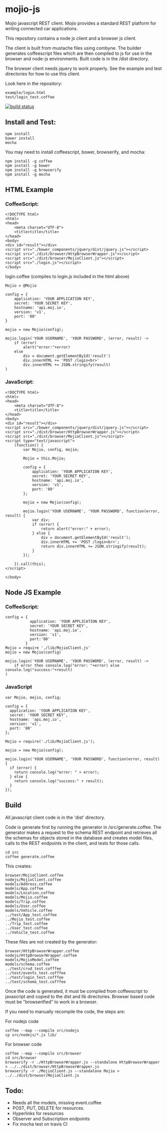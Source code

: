 ﻿# mojio-js

Mojio javascript REST client.  Mojio provides a standard REST platform for writing connected car applications.

This repository contains a node js client and a browser js client.

The client is built from mustache files using combyne.  The builder generates coffeescript files which are then compiled to js for use in the browser and node-js environments.  Built code
is in the /dist directory.

The browser client needs jquery to work properly.  See the example and test directories for how to use this client.

Look here in the repository:
```
example/login.html
test/login_test.coffee
```
[![build status](https://travis-ci.org/mojio/mojio-js.svg?branch=master)](https://travis-ci.org/mojio/mojio-js)
## Install and Test:
```
npm install
bower install
mocha
```
You may need to install coffeescript, bower, browserify, and mocha:
```
npm install -g coffee
npm install -g bower
npm install -g browserify
npm install -g mocha
```
## HTML Example

### CoffeeScript:
```
<!DOCTYPE html>
<html>
<head>
    <meta charset="UTF-8">
    <title>title</title>
</head>
<body>
<div id="result"></div>
<script src="./bower_components/jquery/dist/jquery.js"></script>
<script src="./dist/browser/HttpBrowserWrapper.js"></script>
<script src="./dist/browser/MojioClient.js"></script>
<script src="./login.js"></script>
</body>
```
login.coffee (compiles to login.js included in the html above)
```
Mojio = @Mojio

config = {
    application: 'YOUR APPLICATION KEY',
    secret: 'YOUR SECRET KEY',
    hostname: 'api.moj.io',
    version: 'v1',
    port: '80'
}

mojio = new Mojio(config);

mojio.login('YOUR USERNAME', 'YOUR PASSWORD', (error, result) ->
    if (error)
        alert("error:"+error)
    else
        div = document.getElementById('result')
        div.innerHTML += 'POST /login<br>'
        div.innerHTML += JSON.stringify(result)
)
```
### JavaScript:
```
<!DOCTYPE html>
<html>
<head>
    <meta charset="UTF-8">
    <title>title</title>
</head>
<body>
<div id="result"></div>
<script src="./bower_components/jquery/dist/jquery.js"></script>
<script src="./dist/browser/HttpBrowserWrapper.js"></script>
<script src="./dist/browser/MojioClient.js"></script>
<script type="text/javascript">
    (function() {
        var Mojio, config, mojio;

        Mojio = this.Mojio;

        config = {
            application: 'YOUR APPLICATION KEY',
            secret: 'YOUR SECRET KEY',
            hostname: 'api.moj.io',
            version: 'v1',
            port: '80'
        };

        mojio = new Mojio(config);

        mojio.login('YOUR USERNAME', 'YOUR PASSWORD', function(error, result) {
            var div;
            if (error) {
                return alert("error:" + error);
            } else {
                div = document.getElementById('result');
                div.innerHTML += 'POST /login<br>';
                return div.innerHTML += JSON.stringify(result);
            }
        });

    }).call(this);
</script>

</body>
```
## Node JS Example

### CoffeeScript:
```
config = {
           application: 'YOUR APPLICATION KEY',
           secret: 'YOUR SECRET KEY',
           hostname: 'api.moj.io',
           version: 'v1',
           port:'80'
         }
Mojio = require './lib/MojioClient.js'
mojio = new Mojio(config)

mojio.login('YOUR USERNAME', 'YOUR PASSWORD', (error, result) ->
    if error then console.log("error: "+error) else console.log("success:"+result)
)
```
### JavaScript
```
var Mojio, mojio, config;

config = {
  application: 'YOUR APPLICATION KEY',
  secret: 'YOUR SECRET KEY',
  hostname: 'api.moj.io',
  version: 'v1',
  port: '80'
};

Mojio = require('./lib/MojioClient.js');

mojio = new Mojio(config);

mojio.login('YOUR USERNAME', 'YOUR PASSWORD', function(error, result) {
  if (error) {
    return console.log("error: " + error);
  } else {
    return console.log("success:" + result);
  }
});
```

## Build
All javascript client code is in the 'dist' directory.

Code is generate first by running the generator in /src/generate.coffee. The generator makes a request to the schema
REST endpoint and retrieves all the schemas for objects stored in the database and creates model files, calls to
the REST endpoints in the client, and tests for those calls.

```
cd src
coffee generate.coffee
```

This creates:
```
browser/MojioClient.coffee
nodejs/MojioClient.coffee
models/Address.coffee
models/App.coffee
models/Location.coffee
models/Mojio.coffee
models/Trip.coffee
models/User.coffee
models/Vehicle.coffee
../test/App_test.coffee
../Mojio_test.coffee
../Trip_test.coffee
../User_test.coffee
../Vehicle_test.coffee
```

These files are not created by the generator:
```
browser/HttpBrowserWrapper.coffee
nodejs/HttpBrowserWrapper.coffee
models/MojioModel.coffee
models/schema.coffee
../test/crud_test.cofffee
../test/events_test.cofffee
../test/login_test.cofffee
../test/schema_test.cofffee
```

Once the code is generated, it must be compiled from coffeescript to javascript and copied to the dist and lib directories.
Browser based code must be "browserified" to work in a browser.

If you need to manually recompile the code, the steps are:

For nodejs code
```
coffee --map --compile src/nodejs
cp src/nodejs/*.js lib/
```
For browser code
```
coffee --map --compile src/browser
cd src/browser
browserify -r ./HttpBrowserWrapper.js --standalone HttpBrowserWrapper > ../../dist/browser/HttpBrowserWrapper.js
browserify -r ./MojioClient.js --standalone Mojio > ../../dist/browser/MojioClient.js
```

## Todo:

* Needs all the models, missing event.coffee
* POST, PUT, DELETE for resources.
* Hyperlinks for resources
* Observer and Subscription endpoints
* Fix mocha test on travis CI

